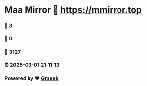 # Maa Mirror :link: https://mmirror.top 
### :page_facing_up: [3](https://mmirror.top/tag.html) 
### :speech_balloon: 0 
### :hibiscus: 3127 
### :alarm_clock: 2025-03-01 21:11:13 
### Powered by :heart: [Gmeek](https://github.com/Meekdai/Gmeek)
